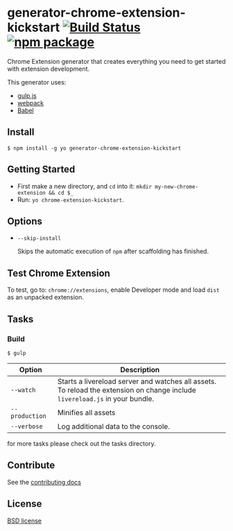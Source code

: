 # generator-chrome-extension-kickstart [![Build Status](https://secure.travis-ci.org/HaNdTriX/generator-chrome-extension-kickstart.png?branch=master)](https://travis-ci.org/HaNdTriX/generator-chrome-extension-kickstart) [![npm package](https://badge.fury.io/js/generator-chrome-extension-kickstart.svg)](https://www.npmjs.com/package/generator-chrome-extension-kickstart)

Chrome Extension generator that creates everything you need to get started with extension development. 

This generator uses:

* [gulp.js](http://gulpjs.com/)
* [webpack](http://webpack.github.io/docs/)
* [Babel](https://babeljs.io/)

## Install

	$ npm install -g yo generator-chrome-extension-kickstart

## Getting Started

- First make a new directory, and `cd` into it: `mkdir my-new-chrome-extension && cd $_`
- Run: `yo chrome-extension-kickstart`.

## Options

* `--skip-install`

  Skips the automatic execution of `npm` after
  scaffolding has finished.
  
## Test Chrome Extension

To test, go to: `chrome://extensions`, enable Developer mode and load `dist` as an unpacked extension.

## Tasks

### Build

    $ gulp

| Option         | Description                                                                                                                       |
|----------------|-----------------------------------------------------------------------------------------------------------------------------------|
| `--watch`      | Starts a livereload server and watches all assets. <br>To reload the extension on change include  `livereload.js` in your bundle. |
| `--production` | Minifies all assets                                                                                                               |
| `--verbose`    | Log additional data to the console.                                                                                               |          

for more tasks please check out the tasks directory.

## Contribute

See the [contributing docs](https://github.com/yeoman/yeoman/blob/master/contributing.md)

## License

[BSD license](http://opensource.org/licenses/bsd-license.php)
